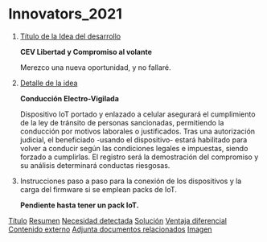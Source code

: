 # Innovators_2021


1. [Título de la Idea del desarrollo](https://github.com/dgak050n/Innovators_2021/blob/main/1-T%C3%ADtulo-100)

    **CEV Libertad y Compromiso al volante**

    Merezco una nueva oportunidad, y no fallaré.


2. [Detalle de la idea](https://github.com/dgak050n/Innovators_2021/blob/main/2-Resumen-500)

    **Conducción Electro-Vigilada**

   Dispositivo IoT portado y enlazado a celular asegurará el cumplimiento de la ley de tránsito de personas sancionadas, permitiendo la conducción por motivos laborales o justificados.  Tras una autorización judicial, el beneficiado -usando el dispositivo- estará habilitado para volver a conducir según las condiciones legales e impuestas, siendo forzado a cumplirlas.  El registro será la demostración del compromiso y su análisis determinará conductas riesgosas.


3. Instrucciones paso a paso para la conexión de los dispositivos y la carga del firmware si se emplean packs de IoT.

    **Pendiente hasta tener un pack IoT.**


[Título](https://github.com/dgak050n/Innovators_2021/blob/main/1-T%C3%ADtulo-100)
[Resumen](https://github.com/dgak050n/Innovators_2021/blob/main/2-Resumen-500)
[Necesidad detectada](https://github.com/dgak050n/Innovators_2021/blob/main/3-Necesidad-detectada-2000)
[Solución](https://github.com/dgak050n/Innovators_2021/blob/main/4-Soluci%C3%B3n-2000)
[Ventaja diferencial](https://github.com/dgak050n/Innovators_2021/blob/main/5-Ventaja-diferencial-2000)
[Contenido externo](https://github.com/dgak050n/Innovators_2021/blob/main/6-Contenido-externo)
[Adjunta documentos relacionados](https://github.com/dgak050n/Innovators_2021/blob/main/7-Adjunta-documentos-relacionados)
[Imagen](https://github.com/dgak050n/Innovators_2021/blob/main/8-Imagen.jpg)
